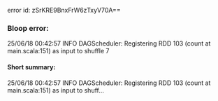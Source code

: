 error id: zSrKRE9BnxFrW6zTxyV70A==
### Bloop error:

25/06/18 00:42:57 INFO DAGScheduler: Registering RDD 103 (count at main.scala:151) as input to shuffle 7
#### Short summary: 

25/06/18 00:42:57 INFO DAGScheduler: Registering RDD 103 (count at main.scala:151) as input to shuff...
